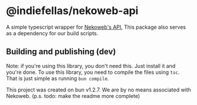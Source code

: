 # @indiefellas/nekoweb-api
A simple typescript wrapper for [Nekoweb's API](https://nekoweb.org/api),
This package also serves as a dependency for our build scripts.

## Building and publishing (dev)
Note: if you're using this library, you don't need this. Just install it and you're done.
To use this library, you need to compile the files using `tsc`.
That is just simple as running `bun compile`.

This project was created on bun v1.2.7. We are by no means associated with Nekoweb.
(p.s. todo: make the readme more complete)
